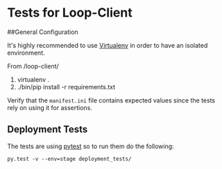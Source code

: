 # Tests for Loop-Client

##General Configuration

It's highly recommended to use [Virtualenv](https://virtualenv.pypa.io/en/latest/)
in order to have an isolated environment.

From /loop-client/

1. virtualenv .
2. ./bin/pip install -r requirements.txt

Verify that the `manifest.ini` file contains expected values since the tests
rely on using it for assertions.

## Deployment Tests

The tests are using [pytest](http://pytest.org/latest/) so to run them do the
following:

`py.test -v --env=stage deployment_tests/`
